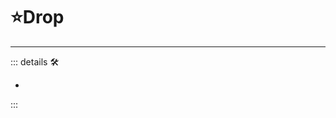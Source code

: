 # ⭐<labor>Drop</labor>

---

<!-- =================================================== -->
<!-- =================================================== -->
<!-- =================================================== -->
<!-- =================================================== -->
<!-- =================================================== -->
::: details 🛠

-

:::